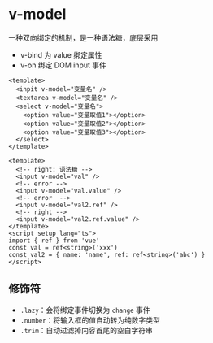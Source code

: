 # v-model

一种双向绑定的机制，是一种语法糖，底层采用

- v-bind 为 value 绑定属性
- v-on 绑定 DOM input 事件

```vue
<template>
  <inpit v-model="变量名" />
  <textarea v-model="变量名" />
  <select v-model="变量名">
    <option value="变量取值1"></option>
    <option value="变量取值2"></option>
    <option value="变量取值3"></option>
  </select>
</template>
```

```vue
<template>
  <!-- right: 语法糖 -->
  <input v-model="val" />
  <!-- error -->
  <input v-model="val.value" />
  <!-- error  -->
  <input v-model="val2.ref" />
  <!-- right -->
  <input v-model="val2.ref.value" />
</template>
<script setup lang="ts">
import { ref } from 'vue'
const val = ref<string>('xxx')
const val2 = { name: 'name', ref: ref<string>('abc') }
</script>

```

## 修饰符

- `.lazy`：会将绑定事件切换为 `change` 事件
- `.number`：将输入框的值自动转为纯数字类型
- `.trim`：自动过滤掉内容首尾的空白字符串
